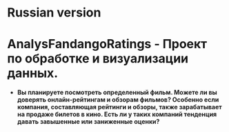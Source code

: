# Russian version

# AnalysFandangoRatings -  Проект по обработке и визуализации данных. 
- **Вы планируете посмотреть определенный фильм. Можете ли вы доверять онлайн-рейтингам и обзорам фильмов? Особенно если компания, составляющая рейтинги и обзоры, также зарабатывает на продаже билетов в кино. Есть ли у таких компаний тенденция давать завышенные или заниженные оценки?**

